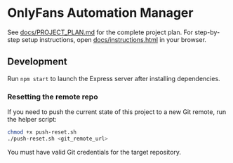 # OnlyFans Automation Manager

See [docs/PROJECT_PLAN.md](docs/PROJECT_PLAN.md) for the complete project plan.
For step-by-step setup instructions, open [docs/instructions.html](docs/instructions.html) in your browser.

## Development

Run `npm start` to launch the Express server after installing dependencies.

### Resetting the remote repo

If you need to push the current state of this project to a new Git remote, run
the helper script:

```bash
chmod +x push-reset.sh
./push-reset.sh <git_remote_url>
```

You must have valid Git credentials for the target repository.

